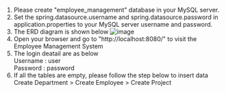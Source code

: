 1. Please create "employee_management" database in your MySQL server.
2. Set the spring.datasource.username and spring.datasource.password in application.properties to your MySQL server username and password.
3. The ERD diagram is shown below
   ![image](https://github.com/WoeiHaw/Spring-Boot-Mini-Project/assets/138196424/f224beab-c78e-4afc-bbea-083bb1df3082)
4. Open your browser and go to "http://localhost:8080/" to visit the Employee Management System
5. The login deatail are as below  
      Username : user  
      Password : password  
6. If all the tables are empty, please follow the step below to insert data  
      Create Department > Create Employee > Create Project  

